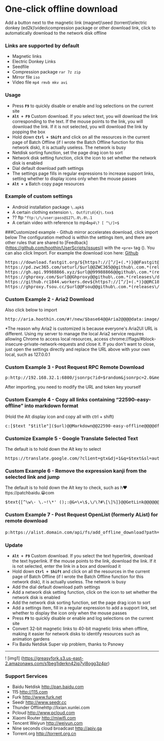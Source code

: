 # One-click offline download

Add a button next to the magnetic link (magnet)\seed (torrent)\electric donkey (ed2k)\video\compression package or other download link, click to automatically download to the network disk offline

### Links are supported by default

- Magnetic links
- Electric Donkey Links
- Seedfile
- Compression package `rar 7z zip`
- Mirror file `iso`
- Video file `mp4 rmvb mkv avi`

### Usage

- Press **`F9`** to quickly disable or enable and log selections on the current site
- **`Alt + F9`** Custom download. If you select text, you will download the link corresponding to the text. If the mouse points to the link, you will download the link. If it is not selected, you will download the link by popping the box
- Hold down **`Ctrl + Shift`** and click on all the resources in the current page of Batch Offline (if I wrote the Batch Offline function for this network disk), it is actually useless. The network is busy
- Netdisk sorting function, set the page drag icon to sort
- Network disk setting function, click the icon to set whether the network disk is enabled
- Dial default download path settings
- The settings page fills in regular expressions to increase support links, setting whether to display icons only when the mouse passes
- **`Alt + x`** Batch copy page resources

### Example of custom settings

- Android installation package `\.apk$`
- A certain clothing extension `\. Outfit\d{4}\.txx$`
- ⁇ ftp `^ftp:\/\/user:pass@127\.0\.0\.1`
- A certain video with reference to mp4`mp4\? [ ^\/]+$`

###Customized example - Github mirror accelerates download, click import below
The configuration method is within the settings item, and there are other rules that are shared to [Feedback] (https://github.com/hoothin/UserScripts/issues)) with the `<pre>` tag (). You can also click Import. For example the download icon here: [Github](https://github.com/hoothin/imgCodeCheck/releases/tag/0.1)

<pre>
https://download.fastgit.org/${https?://[^/]+(.*)}@@Fastgit@@github\.com.*(releases\/download|archive\/refs\/)@@@@ffff9f
https://pd.zwc365.com/seturl/$url@@ZWC365@@github\.com.*(releases\/download|archive\/refs\/)@@@@0fffff
https://gh.api.99988866.xyz/$url@@99988866@@github\.com.*(releases\/download|archive\/refs\/)@@@@9fffff
https://ghproxy.com/$url@@Ghproxy@@github\.com.*(releases\/download|archive\/refs\/)@@@@ff0fff
https://github.rc1844.workers.dev${https?://[^/]+(.*)}@@RC1844@@github\.com.*(releases\/download|archive\/refs\/)@@@@ff9fff
https://ghproxy.fsou.cc/$url@@Fsou@@github\.com.*(releases\/download|archive\/refs\/)@@@@ffff0f
</pre>

### Custom Example 2 - Aria2 Download

Also click below to import

<pre>
http://aria.hoothin.com/#!/new/$base64@@Aria2@@@@data:image/png;base64,FACT 1>//DAY 141toeGr1pknfxf8nmLFox79Do5smkKOFNWrAkipgkevCSINBRMJ5CCmSK7ZTg47ZMMSqyHwt+fOOCbl8WOkRhp8
</pre>

\*The reason why Aria2 is customized is because everyone's Aria2UI URL is different. Using my server to manage the local Aria2 service requires allowing Chrome to access local resources, access chrome://flags/#block-insecure-private-network-requests and close it. If you don't want to close, just open the settings directly and replace the URL above with your own local, such as 127.0.0.1

### Custom Example 3 - Post Request RPC Remote Download

<pre>
p:http://192.168.32.1:6800/jsonrpc?id=$random&jsonrpc=2.0&method=aria2.addUri&params=["token:123456",["$url"]]@@Aria2RPC@@@@@@df2a00
</pre>

After importing, you need to modify the URL and token key yourself

### Custom Example 4 - Copy all links containing “22590-easy-offline” into markdown format

(Hold the Alt display icon and copy all with ctrl + shift)

<pre>
c:[$text "$title"]($url)@@Markdown@@22590-easy-offline@@@@df2a00@@
</pre>

### Customize Example 5 - Google Translate Selected Text

The default is to hold down the Alt key to select

<pre>
https://translate.google.com/?client=gtx&dj=1&q=$text&sl=auto&tl=zh-CN&hl=zh-CN&ie=UTF-8&oe=UTF-8&source=icon&dt=t&dt=bd@@Translate@@@@data:image/png;base64,ADBORw0KGgoAAANSUhEUgAAAEAABACAIAAAAlC+aJAAAACBIWXMAAAsTAAALEWEAmpwYAAAExklEQVRoge2Y+08UVxTH/dNmtYRHwNKHDW1/sK1QbFoSitXa9i642QI8TL/nPWRjasAABJRU5ErkJggg==@@4085f9
</pre>

### Custom Example 6 - Remove the expression kanji from the selected link and jump

The default is to hold down the Alt key to check, such as h❤ttps://patchbaidu.😀com

<pre>
$text{[^\w\-_\.~!\*' ();:@&=\+\$,\/\?#\[\]%]}@@GetLink@@@@@@f9ff9f
</pre>

### Custom Example 7 - Post Request OpenList (formerly AList) for remote download

<pre>
p:https://alist.domain.com/api/fs/add_offline_download?path=/115网盘/OpList离线下载&tool=115%20Cloud&delete_policy=delete_on_upload_succeed&urls=["$url"]$headers{"Content-Type": "application/json","Authorization": "alist-50a563b4-and-more-token-chars", "Accept": "*/*", "Host": "alist.domain.com", "Connection": "keep-alive"}@@OpenList@@@@@@df2a11
</pre>

### Update

- **`Alt + F9`** Custom download. If you select the text hyperlink, download the text hyperlink. If the mouse points to the link, download the link. If it is not selected, enter the link in a box and download it
- Hold down **`Ctrl + Shift`** and click on all the resources in the current page of Batch Offline (if I wrote the Batch Offline function for this network disk), it is actually useless. The network is busy
- Add the dial default download path settings
- Add a network disk setting function, click on the icon to set whether the network disk is enabled
- Add the network disk sorting function, set the page drag icon to sort
- Add a settings item, fill in a regular expression to add a support link, set whether to display the icon only when the mouse passes
- Press **`F9`** to quickly disable or enable and log selections on the current site
- Convert 32-bit magnetic links to 40-bit magnetic links when offline, making it easier for network disks to identify resources such as animation gardens
- Fix Baidu Netdisk Super vip problem, thanks to Psnowy

---

! [img1] (https://greasyfork.s3.us-east-2.amazonaws.com/s1beg1iderkn42jq7yl8ogg3z4pr)

### Support Services

- Baidu Netdisk http://pan.baidu.com
- 115 http://115.com
- Furk http://www.furk.net
- Seedr http://www.seedr.cc
- Thunder Offlinehttp://lixian.xunlei.com
- Pcloud http://www.pcloud.com
- Xiaomi Router http://miwifi.com
- Tencent Weiyun http://weiyun.com
- Nine seconds cloud broadcast http://apiv.ga
- Torrent.org http://torrent.org.cn
